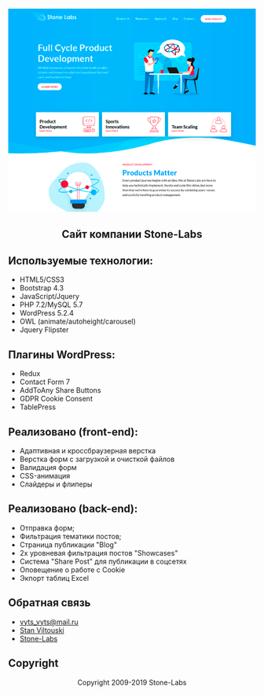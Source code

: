 <p align="center"><img src="https://github.com/StanViltouski/Stone-Labs/blob/master/wp-stone-lab/screenshot.png?raw=true"></p>

<h2 align="center"> Сайт компании Stone-Labs </h2>


## Используемые технологии:

- HTML5/CSS3
- Bootstrap 4.3
- JavaScript/Jquery
- PHP 7.2/MySQL 5.7
- WordPress 5.2.4
- OWL (animate/autoheight/carousel)
- Jquery Flipster


## Плагины WordPress:

- Redux
- Contact Form 7
- AddToAny Share Buttons
- GDPR Cookie Consent
- TablePress


## Реализовано (front-end):

- Адаптивная и кроссбраузерная верстка
- Верстка форм с загрузкой и очисткой файлов
- Валидация форм
- CSS-анимация
- Слайдеры и флиперы


## Реализовано (back-end):

- Отправка форм;
- Фильтрация тематики постов;
- Страница публикации "Blog"
- 2х уровневая фильтрация постов "Showcases"
- Система "Share Post" для публикации в соцсетях
- Оповещение о работе с Cookie
- Экпорт таблиц Excel


## Обратная связь

- [vyts_vyts@mail.ru](mailto:vyts_vyts@mail.ru)
- [Stan Viltouski](https://vk.com/stanviltouski)
- [Stone-Labs](https://stone-labs.com)

## Copyright

<p align="center">Copyright 2009-2019 Stone-Labs</p>
